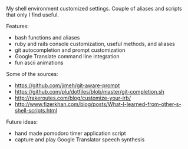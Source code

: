 My shell environment customized settings. Couple of aliases and scripts that only I find useful.

Features:
* bash functions and aliases
* ruby and rails console customization, useful methods, and aliases
* git autocompletion and prompt customization
* Google Translate command line integration
* fun ascii animations

Some of the sources:

* https://github.com/jimeh/git-aware-prompt
* https://github.com/plu/dotfiles/blob/master/git-completion.sh
* http://rakeroutes.com/blog/customize-your-irb/
* http://www.fizerkhan.com/blog/posts/What-I-learned-from-other-s-shell-scripts.html

Future ideas:
* hand made pomodoro timer application script
* capture and play Google Translator speech synthesis